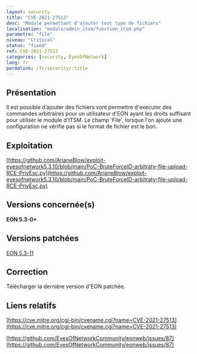 ```yaml
---
layout: security
title: "CVE-2021-27513"
desc: "Module permettant d'ajouter tout type de fichiers"
localisation: "module/admin_itsm/function_itsm.php"
parametre: "file"
niveau: "Critical"
status: "fixed"
ref: CVE-2021-27513
categories: [security, EyesOfNetwork]
lang: fr
permalink: /fr/security/:title
---
```


## Présentation

Il est possible d’ajouter des fichiers vont permettre d'executer des commandes arbitraires pour un utilisateur d'EON ayant les droits suffisant pour utiliser le module d'ITSM. Le champ 'File', lorsque l'on ajoute une configuration ne vérifie pas si le format de fichier est le bon.

## Exploitation

[https://github.com/ArianeBlow/exploit-eyesofnetwork5.3.10/blob/main/PoC-BruteForceID-arbitraty-file-upload-RCE-PrivEsc.py](https://github.com/ArianeBlow/exploit-eyesofnetwork5.3.10/blob/main/PoC-BruteForceID-arbitraty-file-upload-RCE-PrivEsc.py)

## Versions concernée(s)

**EON 5.3-0+**

## Versions patchées

[EON 5.3-11](https://github.com/EyesOfNetworkCommunity/eonweb/releases/tag/5.3-11)

## Correction

Télécharger la dernière version d'EON patchée.

## Liens relatifs

[https://cve.mitre.org/cgi-bin/cvename.cgi?name=CVE-2021-27513](https://cve.mitre.org/cgi-bin/cvename.cgi?name=CVE-2021-27513)

[https://github.com/EyesOfNetworkCommunity/eonweb/issues/87](https://github.com/EyesOfNetworkCommunity/eonweb/issues/87)